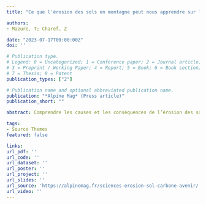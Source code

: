 ```yaml
---
title: "Ce que l'érosion des sols en montagne peut nous apprendre sur le climat"

authors:
- Mazure, T; Charef, Z

date: "2023-07-17T00:00:00Z"
doi: ''

# Publication type.
# Legend: 0 = Uncategorized; 1 = Conference paper; 2 = Journal article;
# 3 = Preprint / Working Paper; 4 = Report; 5 = Book; 6 = Book section;
# 7 = Thesis; 8 = Patent
publication_types: ["2"]

# Publication name and optional abbreviated publication name.
publication: "*Alpine Mag* (Press article)"
publication_short: ""

abstract: Comprendre les causes et les conséquences de l’érosion des sols en montagne permet de mieux appréhender l’avenir. Entre crises érosives, déforestation en grande pompe et impact de l’agriculture, le doctorant en modélisation environnementale Théo Mazure nous en dit davantage sur de tels événements naturels ou anthropiques.

tags:
- Source Themes
featured: false

links:
url_pdf: ''
url_code: ''
url_dataset: ''
url_poster: ''
url_project: ''
url_slides: ''
url_source: 'https://alpinemag.fr/sciences-erosion-sol-carbone-avenir/'
url_video: ''
---
```

